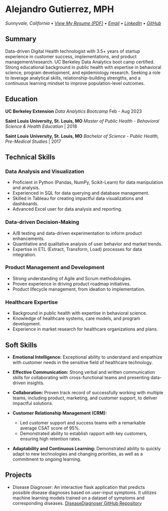 # Alejandro Gutierrez, MPH
*Sunnyvale, California • [View My Resume (PDF)](https://github.com/yourusername/yourrepository/raw/main/your-resume.pdf)
 • [Email](mailto:alej.fx.guti@gmail.com) • [LinkedIn](https://www.linkedin.com/in/alej-fx-gutierrez/) • [GitHub](https://github.com/alejfxguti)*

## Summary
Data-driven Digital Health technologist with 3.5+ years of startup experience in customer success, implementations, and product management/research. UC Berkeley Data Analytics boot camp certified. Strong educational background in public health with expertise in behavioral science, program development, and epidemiology research. Seeking a role to leverage analytical skills, relationship-building strengths, and a continuous learning mindset to improve population-level outcomes.

## Education
**UC Berkeley Extension**
*Data Analytics Bootcamp* Feb - Aug 2023

**Saint Louis University, St. Louis, MO**
*Master of Public Health - Behavioral Science & Health Education* | 2018

**Saint Louis University, St. Louis, MO**
*Bachelor of Science - Public Health, Pre-Medical Studies* | 2017

## Technical Skills

### Data Analysis and Visualization

- Proficient in Python (Pandas, NumPy, Scikit-Learn) for data manipulation and analysis.
- Experienced in SQL for data querying and database management.
- Skilled in Tableau for creating impactful data visualizations and dashboards.
- Advanced Excel user for data analysis and reporting.

### Data-driven Decision-Making

- A/B testing and data-driven experimentation to inform product enhancements.
- Quantitative and qualitative analysis of user behavior and market trends.
- Expertise in ETL (Extract, Transform, Load) processes for data integration.

### Product Management and Development

- Strong understanding of Agile and Scrum methodologies.
- Proven experience in driving product roadmap initiatives.
- Product lifecycle management, from ideation to implementation.

### Healthcare Expertise

- Background in public health with expertise in behavioral science.
- Knowledge of healthcare systems, care models, and program development.
- Experience in market research for healthcare organizations and plans.

## Soft Skills

- **Emotional Intelligence:** Exceptional ability to understand and empathize with customer needs in the sensitive field of healthcare technology.

- **Effective Communication:** Strong verbal and written communication skills for collaborating with cross-functional teams and presenting data-driven insights.

- **Collaboration:** Proven track record of successfully working with multiple teams, including product, marketing, and customer support, to deliver impactful solutions.

- **Customer Relationship Management (CRM):**
  - Led customer support and success teams with a remarkable average CSAT score of 95%.
  - Demonstrated ability to establish rapport with key customers, ensuring high retention rates.

- **Adaptability and Continuous Learning:** Demonstrated ability to quickly adapt to new technologies and changing priorities, as well as a commitment to ongoing learning.

## Projects
- Disease Diagnoser: An interactive flask application that predicts possible disease diagnoses based on user-input symptoms. It utilizes machine learning models trained on a dataset of symptoms and corresponding diseases. [DiseaseDiagnoser GitHub Repository](https://github.com/alejfxguti)


<!---
alejfxguti/alejfxguti is a ✨ special ✨ repository because its `README.md` (this file) appears on your GitHub profile.
You can click the Preview link to take a look at your changes.
--->
